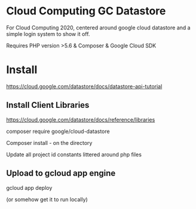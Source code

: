 # Cloud Computing GC Datastore
 For Cloud Computing 2020, centered around google cloud datastore and a simple login system to show it off.
 
 Requires PHP version >5.6 & Composer & Google Cloud SDK
 
 # Install
 https://cloud.google.com/datastore/docs/datastore-api-tutorial
 
 ## Install Client Libraries
 https://cloud.google.com/datastore/docs/reference/libraries
 
 composer require google/cloud-datastore 
 
 Composer install - on the directory
 
 Update all project id constants littered around php files
 
 ## Upload to gcloud app engine
 
 gcloud app deploy 

(or somehow get it to run locally)